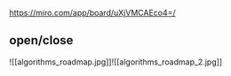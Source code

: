 https://miro.com/app/board/uXjVMCAEco4=/

## open/close

![[algorithms_roadmap.jpg]]![[algorithms_roadmap_2.jpg]]